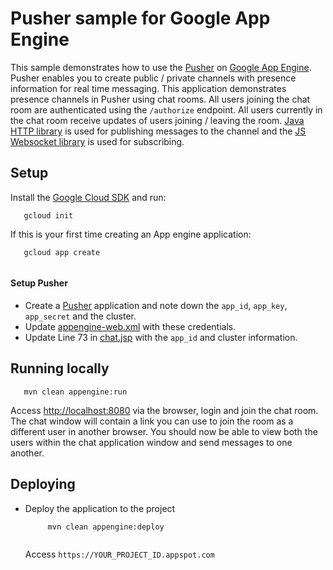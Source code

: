 # Pusher sample for Google App Engine

This sample demonstrates how to use the [Pusher][pusher] on [Google App Engine][ae-docs].
Pusher enables you to create public / private channels with presence information for real time messaging.
This application demonstrates presence channels in Pusher using chat rooms.
All users joining the chat room are authenticated using the `/authorize` endpoint.
All users currently in the chat room receive updates of users joining / leaving the room.
[Java HTTP library](https://github.com/pusher/pusher-http-java) is used for publishing messages to the channel
and the [JS Websocket library](https://github.com/pusher/pusher-js) is used for subscribing.

[pusher]: https://pusher.com
[ae-docs]: https://cloud.google.com/appengine/docs/java/

## Setup

Install the [Google Cloud SDK](https://cloud.google.com/sdk/) and run:
```
   gcloud init
```
If this is your first time creating an App engine application:
```
   gcloud app create
   
```

#### Setup Pusher

- Create a [Pusher] application and note down the `app_id`, `app_key`, `app_secret` and the cluster.
- Update [appengine-web.xml](src/main/webapp/WEB-INF/appengine-web.xml) with these credentials.
- Update Line 73 in [chat.jsp](src/webapp/WEB-INF/view/chat.jsp) with the `app_id` and cluster information.


## Running locally

```
   mvn clean appengine:run
```

Access [http://localhost:8080](http://localhost:8080) via the browser, login and join the chat room.
The chat window will contain a link you can use to join the room as a different user in another browser.
You should now be able to view both the users within the chat application window and send messages to one another.

## Deploying

- Deploy the application to the project
  ```
       mvn clean appengine:deploy
      
  ```
  Access `https://YOUR_PROJECT_ID.appspot.com`
